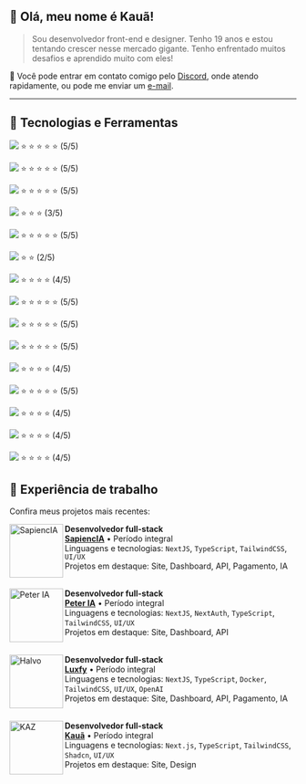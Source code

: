 ## 💙 Olá, meu nome é **Kauã!**

> Sou desenvolvedor front-end e designer. Tenho 19 anos e estou tentando crescer nesse mercado gigante. Tenho enfrentado muitos desafios e aprendido muito com eles!

💬 Você pode entrar em contato comigo pelo [Discord](https://discordapp.com/users/668849866805477398), onde atendo rapidamente, ou pode me enviar um [e-mail](mailto:contato@kaua.dev.br).

----

## :rocket: Tecnologias e Ferramentas

<img src="https://img.shields.io/badge/HTML5-000000?style=for-the-badge&logo=html5&logoColor=ffffff" /> ⭐ ⭐ ⭐ ⭐ ⭐ (5/5) <br />

<img src="https://img.shields.io/badge/CSS3-000000?style=for-the-badge&logo=css3&logoColor=ffffff" /> ⭐ ⭐ ⭐ ⭐ ⭐ (5/5) <br />

<img src="https://img.shields.io/badge/JavaScript-000000?style=for-the-badge&logo=javascript&logoColor=ffffff" /> ⭐ ⭐ ⭐ ⭐ ⭐  (5/5) <br />

<img src="https://img.shields.io/badge/PHP-000000?style=for-the-badge&logo=php&logoColor=ffffff" /> ⭐ ⭐ ⭐ (3/5) <br />

<img src="https://img.shields.io/badge/React-000000?style=for-the-badge&logo=react&logoColor=ffffff" /> ⭐ ⭐ ⭐ ⭐ ⭐ (5/5) <br />

<img src="https://img.shields.io/badge/Vue.js-000000?style=for-the-badge&logo=vue.js&logoColor=ffffff" /> ⭐ ⭐ (2/5) <br />

<img src="https://img.shields.io/badge/Tailwind_CSS-000000?style=for-the-badge&logo=tailwind-css&logoColor=ffffff" /> ⭐ ⭐ ⭐ ⭐ (4/5) <br />

<img src="https://img.shields.io/badge/MySQL-000000?style=for-the-badge&logo=mysql&logoColor=ffffff" /> ⭐ ⭐ ⭐ ⭐ ⭐ (5/5) <br />

<img src="https://img.shields.io/badge/Git-000000?style=for-the-badge&logo=git&logoColor=ffffff" /> ⭐ ⭐ ⭐ ⭐ ⭐ (5/5) <br />

<img src="https://img.shields.io/badge/TypeScript-000000?style=for-the-badge&logo=typescript&logoColor=ffffff" /> ⭐ ⭐ ⭐ ⭐ ⭐ (5/5) <br />

<img src="https://img.shields.io/badge/Next.JS-000000?style=for-the-badge&logo=nextdotjs&logoColor=ffffff" /> ⭐ ⭐ ⭐ ⭐ (4/5) <br />

<img src="https://img.shields.io/badge/NodeJS-000000?style=for-the-badge&logo=node.js&logoColor=ffffff" /> ⭐ ⭐ ⭐ ⭐ ⭐ (5/5) <br />

<img src="https://img.shields.io/badge/Docker-000000?style=for-the-badge&logo=docker&logoColor=ffffff" /> ⭐ ⭐ ⭐ ⭐ (4/5) <br />

<img src="https://img.shields.io/badge/Linux-000000?style=for-the-badge&logo=linux&logoColor=ffffff" /> ⭐ ⭐ ⭐ ⭐ (4/5) <br />

<img src="https://img.shields.io/badge/Astro-000000?style=for-the-badge&logo=astro&logoColor=ffffff" /> ⭐ ⭐ ⭐ ⭐ (4/5) <br />

## 📂 Experiência de trabalho
Confira meus projetos mais recentes:

<img align="left" height="94px" width="94px" alt="SapiencIA" src="https://sapienciaedu.com.br/favicon.ico"/>

**Desenvolvedor full-stack** \
[**SapiencIA**](https://sapienciaedu.com.br) • Período integral \
Linguagens e tecnologias: `NextJS`, `TypeScript`, `TailwindCSS`, `UI/UX` \
Projetos em destaque: Site, Dashboard, API, Pagamento, IA
<br/>
<br/>

<img align="left" height="94px" width="94px" alt="Peter IA" src="https://peteria.xyz/favicon.ico"/>

**Desenvolvedor full-stack** \
[**Peter IA**](https://peteria.xyz) • Período integral \
Linguagens e tecnologias: `NextJS`, `NextAuth`, `TypeScript`, `TailwindCSS`, `UI/UX` \
Projetos em destaque: Site, Dashboard, API
<br/>
<br/>

<img align="left" height="94px" width="94px" alt="Halvo" src="https://luxfy.app/favicon.ico"/>

**Desenvolvedor full-stack** \
[**Luxfy**](https://luxfy.app) • Período integral \
Linguagens e tecnologias: `NextJS`, `TypeScript`, `Docker`, `TailwindCSS`, `UI/UX`, `OpenAI` \
Projetos em destaque: Site, Dashboard, API, Pagamento, IA
<br/>
<br/>

<img align="left" height="94px" width="94px" alt="KAZ" src="https://kaua.dev.br/favicon.ico"/>

**Desenvolvedor full-stack** \
[**Kauã**](https://kaua.dev.br) • Período integral \
Linguagens e tecnologias: `Next.js`, `TypeScript`, `TailwindCSS`, `Shadcn`, `UI/UX` \
Projetos em destaque: Site, Design
